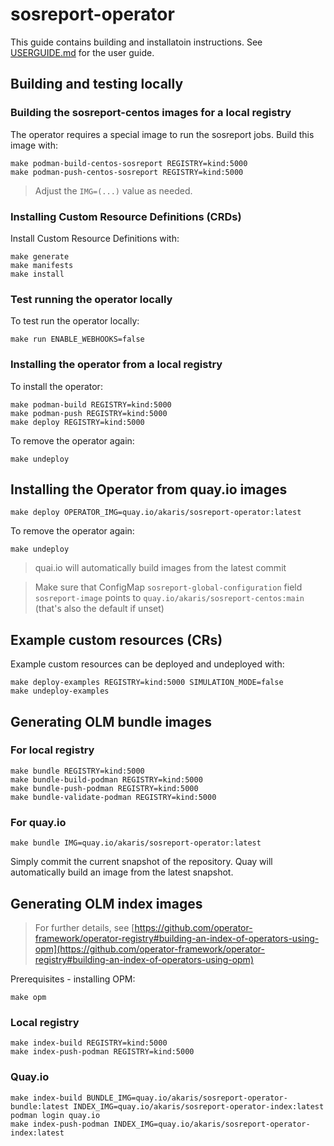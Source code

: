 # sosreport-operator

This guide contains building and installatoin instructions. See [USERGUIDE.md](USERGUIDE.md) for the user guide.

## Building and testing locally 

### Building the sosreport-centos images for a local registry

The operator requires a special image to run the sosreport jobs. Build this 
image with:
~~~
make podman-build-centos-sosreport REGISTRY=kind:5000
make podman-push-centos-sosreport REGISTRY=kind:5000
~~~
> Adjust the `IMG=(...)` value as needed.

### Installing Custom Resource Definitions (CRDs)

Install Custom Resource Definitions with:
~~~
make generate
make manifests
make install
~~~

### Test running the operator locally

To test run the operator locally:
~~~
make run ENABLE_WEBHOOKS=false
~~~

### Installing the operator from a local registry

To install the operator:
~~~
make podman-build REGISTRY=kind:5000
make podman-push REGISTRY=kind:5000
make deploy REGISTRY=kind:5000
~~~

To remove the operator again:
~~~
make undeploy
~~~

## Installing the Operator from quay.io images

~~~
make deploy OPERATOR_IMG=quay.io/akaris/sosreport-operator:latest
~~~

To remove the operator again:
~~~
make undeploy
~~~

> quai.io will automatically build images from the latest commit

> Make sure that ConfigMap `sosreport-global-configuration` field `sosreport-image` points to `quay.io/akaris/sosreport-centos:main` (that's also the default if unset)

## Example custom resources (CRs)

Example custom resources can be deployed and undeployed with:
~~~
make deploy-examples REGISTRY=kind:5000 SIMULATION_MODE=false
make undeploy-examples
~~~

## Generating OLM bundle images

### For local registry
~~~
make bundle REGISTRY=kind:5000
make bundle-build-podman REGISTRY=kind:5000
make bundle-push-podman REGISTRY=kind:5000
make bundle-validate-podman REGISTRY=kind:5000
~~~

### For quay.io

~~~
make bundle IMG=quay.io/akaris/sosreport-operator:latest
~~~

Simply commit the current snapshot of the repository. Quay will automatically build an image from the latest snapshot.

## Generating OLM index images

> For further details, see [https://github.com/operator-framework/operator-registry#building-an-index-of-operators-using-opm](https://github.com/operator-framework/operator-registry#building-an-index-of-operators-using-opm)

Prerequisites - installing OPM:
~~~
make opm
~~~

### Local registry

~~~
make index-build REGISTRY=kind:5000
make index-push-podman REGISTRY=kind:5000
~~~

### Quay.io

~~~
make index-build BUNDLE_IMG=quay.io/akaris/sosreport-operator-bundle:latest INDEX_IMG=quay.io/akaris/sosreport-operator-index:latest
podman login quay.io
make index-push-podman INDEX_IMG=quay.io/akaris/sosreport-operator-index:latest
~~~

